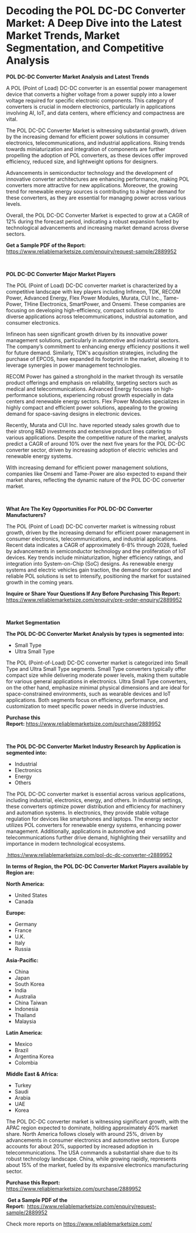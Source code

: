 <p><h1>Decoding the POL DC-DC Converter Market: A Deep Dive into the Latest Market Trends, Market Segmentation, and Competitive Analysis</h1></p><p><strong>POL DC-DC Converter Market Analysis and Latest Trends</strong></p>
<p><p>A POL (Point of Load) DC-DC converter is an essential power management device that converts a higher voltage from a power supply into a lower voltage required for specific electronic components. This category of converters is crucial in modern electronics, particularly in applications involving AI, IoT, and data centers, where efficiency and compactness are vital.</p><p>The POL DC-DC Converter Market is witnessing substantial growth, driven by the increasing demand for efficient power solutions in consumer electronics, telecommunications, and industrial applications. Rising trends towards miniaturization and integration of components are further propelling the adoption of POL converters, as these devices offer improved efficiency, reduced size, and lightweight options for designers.</p><p>Advancements in semiconductor technology and the development of innovative converter architectures are enhancing performance, making POL converters more attractive for new applications. Moreover, the growing trend for renewable energy sources is contributing to a higher demand for these converters, as they are essential for managing power across various levels.</p><p>Overall, the POL DC-DC Converter Market is expected to grow at a CAGR of 12% during the forecast period, indicating a robust expansion fueled by technological advancements and increasing market demand across diverse sectors.</p></p>
<p><strong>Get a Sample PDF of the Report:&nbsp;</strong> <a href="https://www.reliablemarketsize.com/enquiry/request-sample/2889952?utm_campaign=2520&utm_medium=2&utm_source=Github&utm_content=ia&utm_term=14032025&utm_id=pol-dc-dc-converter">https://www.reliablemarketsize.com/enquiry/request-sample/2889952</a></p>
<p>&nbsp;</p>
<p><strong>POL DC-DC Converter Major Market Players</strong></p>
<p><p>The POL (Point of Load) DC-DC converter market is characterized by a competitive landscape with key players including Infineon, TDK, RECOM Power, Advanced Energy, Flex Power Modules, Murata, CUI Inc., Tame-Power, THine Electronics, SmartPower, and Onsemi. These companies are focusing on developing high-efficiency, compact solutions to cater to diverse applications across telecommunications, industrial automation, and consumer electronics.</p><p>Infineon has seen significant growth driven by its innovative power management solutions, particularly in automotive and industrial sectors. The company’s commitment to enhancing energy efficiency positions it well for future demand. Similarly, TDK's acquisition strategies, including the purchase of EPCOS, have expanded its footprint in the market, allowing it to leverage synergies in power management technologies.</p><p>RECOM Power has gained a stronghold in the market through its versatile product offerings and emphasis on reliability, targeting sectors such as medical and telecommunications. Advanced Energy focuses on high-performance solutions, experiencing robust growth especially in data centers and renewable energy sectors. Flex Power Modules specializes in highly compact and efficient power solutions, appealing to the growing demand for space-saving designs in electronic devices.</p><p>Recently, Murata and CUI Inc. have reported steady sales growth due to their strong R&D investments and extensive product lines catering to various applications. Despite the competitive nature of the market, analysts predict a CAGR of around 10% over the next five years for the POL DC-DC converter sector, driven by increasing adoption of electric vehicles and renewable energy systems. </p><p>With increasing demand for efficient power management solutions, companies like Onsemi and Tame-Power are also expected to expand their market shares, reflecting the dynamic nature of the POL DC-DC converter market.</p></p>
<p>&nbsp;</p>
<p><strong>What Are The Key Opportunities For POL DC-DC Converter Manufacturers?</strong></p>
<p><p>The POL (Point of Load) DC-DC converter market is witnessing robust growth, driven by the increasing demand for efficient power management in consumer electronics, telecommunications, and industrial applications. Recent data indicates a CAGR of approximately 6-8% through 2028, fueled by advancements in semiconductor technology and the proliferation of IoT devices. Key trends include miniaturization, higher efficiency ratings, and integration into System-on-Chip (SoC) designs. As renewable energy systems and electric vehicles gain traction, the demand for compact and reliable POL solutions is set to intensify, positioning the market for sustained growth in the coming years.</p></p>
<p><strong>Inquire or Share Your Questions If Any Before Purchasing This Report:</strong> <a href="https://www.reliablemarketsize.com/enquiry/pre-order-enquiry/2889952?utm_campaign=2520&utm_medium=2&utm_source=Github&utm_content=ia&utm_term=14032025&utm_id=pol-dc-dc-converter">https://www.reliablemarketsize.com/enquiry/pre-order-enquiry/2889952</a></p>
<p>&nbsp;</p>
<p><strong>Market Segmentation</strong></p>
<p><strong>The POL DC-DC Converter Market Analysis by types is segmented into:</strong></p>
<p><ul><li>Small Type</li><li>Ultra Small Type</li></ul></p>
<p><p>The POL (Point-of-Load) DC-DC converter market is categorized into Small Type and Ultra Small Type segments. Small Type converters typically offer compact size while delivering moderate power levels, making them suitable for various general applications in electronics. Ultra Small Type converters, on the other hand, emphasize minimal physical dimensions and are ideal for space-constrained environments, such as wearable devices and IoT applications. Both segments focus on efficiency, performance, and customization to meet specific power needs in diverse industries.</p></p>
<p><strong>Purchase this Report:&nbsp;</strong><a href="https://www.reliablemarketsize.com/purchase/2889952?utm_campaign=2520&utm_medium=2&utm_source=Github&utm_content=ia&utm_term=14032025&utm_id=pol-dc-dc-converter">https://www.reliablemarketsize.com/purchase/2889952</a></p>
<p>&nbsp;</p>
<p><strong>The POL DC-DC Converter Market Industry Research by Application is segmented into:</strong></p>
<p><ul><li>Industrial</li><li>Electronics</li><li>Energy</li><li>Others</li></ul></p>
<p><p>The POL DC-DC converter market is essential across various applications, including industrial, electronics, energy, and others. In industrial settings, these converters optimize power distribution and efficiency for machinery and automation systems. In electronics, they provide stable voltage regulation for devices like smartphones and laptops. The energy sector utilizes POL converters for renewable energy systems, enhancing power management. Additionally, applications in automotive and telecommunications further drive demand, highlighting their versatility and importance in modern technological ecosystems.</p></p>
<p><a href="https://www.reliablemarketsize.com/pol-dc-dc-converter-r2889952?utm_campaign=2520&utm_medium=2&utm_source=Github&utm_content=ia&utm_term=14032025&utm_id=pol-dc-dc-converter">&nbsp;https://www.reliablemarketsize.com/pol-dc-dc-converter-r2889952</a></p>
<p><strong>In terms of Region, the POL DC-DC Converter Market Players available by Region are:</strong></p>
<p>
    <p> <strong> North America: </strong>
        <ul>
            <li>United States</li>
            <li>Canada</li>
        </ul>
        </p> 
    <p> <strong> Europe: </strong>
        <ul>
            <li>Germany</li>
            <li>France</li>
            <li>U.K.</li>
            <li>Italy</li>
            <li>Russia</li>
        </ul>
        </p> 
    <p> <strong> Asia-Pacific: </strong>
        <ul>
            <li>China</li>
            <li>Japan</li>
            <li>South Korea</li>
            <li>India</li>
            <li>Australia</li>
            <li>China Taiwan</li>
            <li>Indonesia</li>
            <li>Thailand</li>
            <li>Malaysia</li>
        </ul>
        </p> 
    <p> <strong> Latin America: </strong>
        <ul>
            <li>Mexico</li>
            <li>Brazil</li>
            <li>Argentina Korea</li>
            <li>Colombia</li>
        </ul>
        </p> 
    <p> <strong> Middle East & Africa: </strong>
        <ul>
            <li>Turkey</li>
            <li>Saudi</li>
            <li>Arabia</li>
            <li>UAE</li>
            <li>Korea</li>
        </ul>
    </p>
    </p>
<p><p>The POL DC-DC converter market is witnessing significant growth, with the APAC region expected to dominate, holding approximately 40% market share. North America follows closely with around 25%, driven by advancements in consumer electronics and automotive sectors. Europe accounts for about 20%, supported by increased adoption in telecommunications. The USA commands a substantial share due to its robust technology landscape. China, while growing rapidly, represents about 15% of the market, fueled by its expansive electronics manufacturing sector.</p></p>
<p><strong>Purchase this Report: </strong><a href="https://www.reliablemarketsize.com/purchase/2889952?utm_campaign=2520&utm_medium=2&utm_source=Github&utm_content=ia&utm_term=14032025&utm_id=pol-dc-dc-converter">https://www.reliablemarketsize.com/purchase/2889952</a></p>
<p>&nbsp;<strong>Get a Sample PDF of the Report:&nbsp;&nbsp;</strong><a href="https://www.reliablemarketsize.com/enquiry/request-sample/2889952?utm_campaign=2520&utm_medium=2&utm_source=Github&utm_content=ia&utm_term=14032025&utm_id=pol-dc-dc-converter">https://www.reliablemarketsize.com/enquiry/request-sample/2889952</a></p>
<p><strong></strong></p>
<p>Check more reports on <a href="https://www.reliablemarketsize.com/?utm_campaign=2520&utm_medium=2&utm_source=Github&utm_content=ia&utm_term=14032025&utm_id=pol-dc-dc-converter">https://www.reliablemarketsize.com/</a></p>